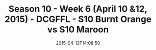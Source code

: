 ---
title: Season 10 - Week 6 (April 10 &12, 2015) - DCGFFL - S10 Burnt Orange vs S10
  Maroon
teams-score:
- team: _teams/s10-burnt-orange.md
  score: 35
- team: _teams/s10-maroon.md
  score: 20
mvp: Meredith B. (Burnt Orange), Mike D. (Maroon)
game-ball: N/A
season: 10
week: 0
date: '2015-04-13T14:08:50'
pageid: season-10-week-six-4422-vs-4431
---
